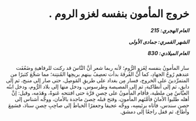 <h1 dir="rtl">خروج المأمون بنفسه لغزو الروم .</h1>

<h5 dir="rtl">العام الهجري:  215

الشهر القمري: جمادى الأولى

العام الميلادي: 830</h5>

<p dir="rtl">سار المأمونُ بنفسه لِغَزوِ الرُّومِ؛ لأنه ربما شعر أنَّ النَّاسَ قد ركنت للرفاهيةِ وضَعُفَت عندهم رُوحُ الجهادِ، كما أنَّ الفُرقةَ بدأت تعصِفُ بينهم بريحِها المُنتِنة؛ مما شجَّعَ كثيرًا من المتمرِّدينَ على الخروج، فسار مِن بغداد على طريقِ المَوصِل، حتى صار إلى منبج، ثم إلى دابق، ثم إلى أنطاكية، ثم إلى المصيصة وطرسوس، ودخل منها إلى بلاد الرُّوم، ودخل ابنُه العبَّاسُ مِن ملطية، فأقام المأمونُ على حِصنِ قرَّة حتى افتتحه عَنوةً، وهَدَمه، وقيل: إنَّ أهله طلبوا الأمانَ فأمَّنَهم المأمون، وفتح قبله حِصنَ ماجدة بالأمان، ووجَّه أشناس إلى حصنِ سندس، فأتاه برئيسِه، ووجَّه عجيفا وجعفرًا الخياطَ إلى صاحِبِ حِصنِ سناذ، فسَمِعَ وأطاع، ثم قفل راجعًا إلى دمشق.</p></br>
